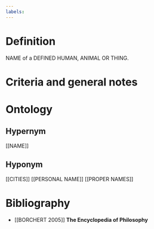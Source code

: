 ```yaml
---
labels: 
---
```


# Definition
NAME of a DEFINED HUMAN, ANIMAL OR THING.
# Criteria and general notes
# Ontology

## Hypernym
[[NAME]]
## Hyponym
[[CITIES]]
[[PERSONAL NAME]]
[[PROPER NAMES]]
# Bibliography
- [[BORCHERT 2005]]
**The Encyclopedia of Philosophy** 
